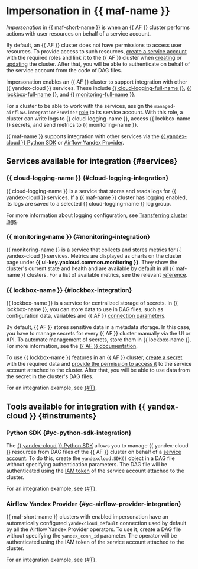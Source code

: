 # Impersonation in {{ maf-name }}

_Impersonation_ in {{ maf-short-name }} is when an {{ AF }} cluster performs actions with user resources on behalf of a service account.

By default, an {{ AF }} cluster does not have permissions to access user resources. To provide access to such resources, [create a service account](../../iam/operations/sa/create.md#create-sa) with the required roles and link it to the {{ AF }} cluster when [creating](../operations/cluster-create.md#create-cluster) or [updating](../operations/cluster-update.md) the cluster. After that, you will be able to authenticate on behalf of the service account from the code of DAG files.

Impersonation enables an {{ AF }} cluster to support integration with other {{ yandex-cloud }} services. These include [{{ cloud-logging-full-name }}](../../logging/index.yaml), [{{ lockbox-full-name }}](../../lockbox/concepts/index.md), and [{{ monitoring-full-name }}](../../monitoring/concepts/index.md).

 For a cluster to be able to work with the services, assign the `managed-airflow.integrationProvider` [role](../security/index.md#managed-airflow-integrationProvider) to its service account. With this role, a cluster can write logs to {{ cloud-logging-name }}, access {{ lockbox-name }} secrets, and send metrics to {{ monitoring-name }}.

{{ maf-name }} supports integration with other services via the [{{ yandex-cloud }} Python SDK](https://github.com/yandex-cloud/python-sdk) or [Airflow Yandex Provider](https://airflow.apache.org/docs/apache-airflow-providers-yandex/stable/index.html).

## Services available for integration {#services}

### {{ cloud-logging-name }} {#cloud-logging-integration}

{{ cloud-logging-name }} is a service that stores and reads logs for {{ yandex-cloud }} services. If a {{ maf-name }} cluster has logging enabled, its logs are saved to a selected {{ cloud-logging-name }} log group.

For more information about logging configuration, see [Transferring cluster logs](../operations/af-logging.md).

### {{ monitoring-name }} {#monitoring-integration}

{{ monitoring-name }} is a service that collects and stores metrics for {{ yandex-cloud }} services. Metrics are displayed as charts on the cluster page under **{{ ui-key.yacloud.common.monitoring }}**. They show the cluster's current state and health and are available by default in all {{ maf-name }} clusters. For a list of available metrics, see the relevant [reference](../metrics.md).

### {{ lockbox-name }} {#lockbox-integration}

{{ lockbox-name }} is a service for centralized storage of secrets. In {{ lockbox-name }}, you can store data to use in DAG files, such as configuration data, variables and {{ AF }} [connection parameters](../tutorials/data-proc-automation.md#connections).

By default, {{ AF }} stores sensitive data in a metadata storage. In this case, you have to manage secrets for every {{ AF }} cluster manually via the UI or API. To automate management of secrets, store them in {{ lockbox-name }}. For more information, see the [{{ AF }} documentation](https://airflow.apache.org/docs/apache-airflow/stable/security/secrets/secrets-backend/index.html).

To use {{ lockbox-name }} features in an {{ AF }} cluster, [create a secret](../../lockbox/operations/secret-create.md) with the required data and [provide the permission to access it](../../lockbox/operations/secret-access.md) to the service account attached to the cluster. After that, you will be able to use data from the secret in the cluster's DAG files.

For an integration example, see [{#T}](../tutorials/lockbox-secrets-in-maf-cluster.md).

## Tools available for integration with {{ yandex-cloud }} {#instruments}

### Python SDK {#yc-python-sdk-integration}

The [{{ yandex-cloud }} Python SDK](https://github.com/yandex-cloud/python-sdk) allows you to manage {{ yandex-cloud }} resources from DAG files of the {{ AF }} cluster on behalf of a [service account](../../functions/operations/function-sa.md). To do this, create the `yandexcloud.SDK()` object in a DAG file without specifying authentication parameters. The DAG file will be authenticated using the [IAM token](../../iam/concepts/authorization/iam-token.md) of the service account attached to the cluster.

For an integration example, see [{#T}](../tutorials/using-python-sdk.md).

### Airflow Yandex Provider {#yc-airflow-provider-integration}

{{ maf-short-name }} clusters with enabled impersonation have an automatically configured `yandexcloud_default` connection used by default by all the Airflow Yandex Provider operators. To use it, create a DAG file without specifying the `yandex_conn_id` parameter. The operator will be authenticated using the IAM token of the service account attached to the cluster.

For an integration example, see [{#T}](../tutorials/airflow-auto-tasks.md).
